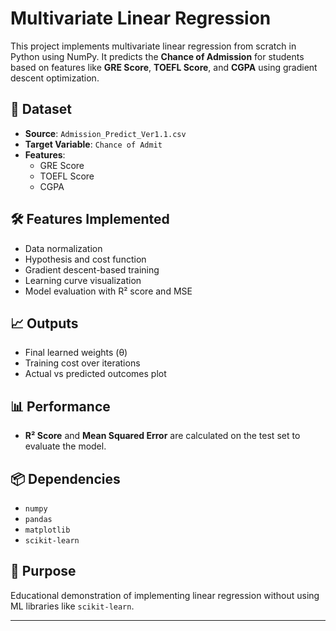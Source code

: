 # Multivariate Linear Regression

This project implements multivariate linear regression from scratch in Python using NumPy. It predicts the **Chance of Admission** for students based on features like **GRE Score**, **TOEFL Score**, and **CGPA** using gradient descent optimization.

## 📂 Dataset
- **Source**: `Admission_Predict_Ver1.1.csv`
- **Target Variable**: `Chance of Admit`
- **Features**: 
  - GRE Score
  - TOEFL Score
  - CGPA

## 🛠 Features Implemented
- Data normalization
- Hypothesis and cost function
- Gradient descent-based training
- Learning curve visualization
- Model evaluation with R² score and MSE

## 📈 Outputs
- Final learned weights (θ)
- Training cost over iterations
- Actual vs predicted outcomes plot

## 📊 Performance
- **R² Score** and **Mean Squared Error** are calculated on the test set to evaluate the model.

## 📦 Dependencies
- `numpy`
- `pandas`
- `matplotlib`
- `scikit-learn`

## 🧠 Purpose
Educational demonstration of implementing linear regression without using ML libraries like `scikit-learn`.

---